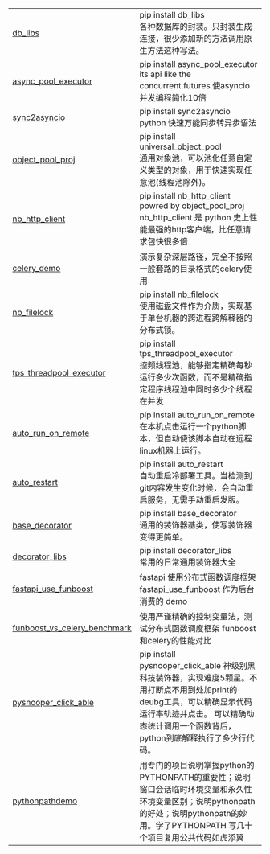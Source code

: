 <html lang="ch">
    <table style="margin-left: auto; margin-right: auto;">
        <tr>
            <td>
                <a href="https://github.com/ydf0509/db_libs">db_libs</a>
            </td>
            <td>
                 pip install db_libs <br>
                各种数据库的封装。只封装生成连接，很少添加新的方法调用原生方法这种写法。
            </td>
        </tr>
        <tr>
            <td>
                <a href="https://github.com/ydf0509/async_pool_executor">async_pool_executor</a>
            </td>
            <td>
                pip install async_pool_executor <br>
                its api like the concurrent.futures.使asyncio并发编程简化10倍
            </td>
        </tr>
        <tr>
            <td>
                <a href="https://github.com/ydf0509/sync2asyncio">sync2asyncio</a>
            </td>
            <td>
                pip install sync2asyncio <br>
                python 快速万能同步转异步语法
            </td>
        </tr>
        <tr>
            <td>
                <a href="https://github.com/ydf0509/object_pool_proj">object_pool_proj</a>
            </td>
            <td>
            pip install universal_object_pool <br>
            通用对象池，可以池化任意自定义类型的对象，用于快速实现任意池(线程池除外)。
                        </td>
       </tr>
          <tr>
            <td>
                <a href="https://github.com/ydf0509/nb_http_client">nb_http_client</a>
            </td>
            <td>
                pip install nb_http_client    <br>
                powred by object_pool_proj    <br>
                nb_http_client 是 python 史上性能最强的http客户端，比任意请求包快很多倍
            </td>
        </tr>
            <tr>
            <td>
                <a href="https://github.com/ydf0509/celery_demo">celery_demo</a>
            </td>
            <td>
                演示复杂深层路径，完全不按照一般套路的目录格式的celery使用
            </td>
        </tr>
        <tr>
            <td>
                <a href="https://github.com/ydf0509/nb_filelock">nb_filelock</a>
            </td>
            <td>
                pip install nb_filelock <br>
                使用磁盘文件作为介质，实现基于单台机器的跨进程跨解释器的分布式锁。
            </td>
        </tr>
        <tr>
            <td>
                <a href="https://github.com/ydf0509/tps_threadpool_executor">tps_threadpool_executor</a>
            </td>
            <td>
                pip install tps_threadpool_executor <br>
                控频线程池，能够指定精确每秒运行多少次函数，而不是精确指定程序线程池中同时多少个线程在并发
            </td>
        </tr>
        <tr>
            <td>
                <a href="https://github.com/ydf0509/auto_run_on_remote">auto_run_on_remote</a>
            </td>
            <td>
                pip install auto_run_on_remote <br>
                在本机点击运行一个python脚本，但自动使该脚本自动在远程linux机器上运行。
            </td>
        </tr>
        <tr>
            <td>
                <a href="https://github.com/ydf0509/auto_restart">auto_restart</a>
            </td>
            <td>
                pip install auto_restart <br>
                自动重启冷部署工具。当检测到git内容发生变化时候，会自动重启服务，无需手动重启发版。
            </td>
        </tr>
        <tr>
            <td>
                <a href="https://github.com/ydf0509/base_decorator">base_decorator</a>
            </td>
            <td>
                pip install base_decorator <br>
                通用的装饰器基类，使写装饰器变得更简单。
            </td>
        </tr>
        <tr>
            <td>
                <a href="https://github.com/ydf0509/decorator_libs">decorator_libs</a>
            </td>
            <td>
                pip install decorator_libs <br>
                常用的日常通用装饰器大全
            </td>
        </tr>
        <tr>
            <td>
                <a href="https://github.com/ydf0509/fastapi_use_funboost">fastapi_use_funboost</a>
            </td>
            <td>
                fastapi 使用分布式函数调度框架 fastapi_use_funboost 作为后台消费的 demo
            </td>
        </tr>
         <tr>
            <td>
                <a href="https://github.com/ydf0509/distrubuted_framework_vs_celery_benchmark">funboost_vs_celery_benchmark</a>
            </td>
            <td>
                使用严谨精确的控制变量法，测试分布式函数调度框架 funboost 和celery的性能对比
            </td>
        </tr>
  <tr>
            <td>
                <a href="https://github.com/ydf0509/pysnooper_click_able">pysnooper_click_able</a>
            </td>
            <td>
                pip install pysnooper_click_able   神级别黑科技装饰器，实现难度5颗星。不用打断点不用到处加print的deubg工具，可以精确显示代码运行率轨迹并点击。
                可以精确动态统计调用一个函数背后，python到底解释执行了多少行代码。
            </td>
        </tr>
 <tr>
            <td>
                <a href="https://github.com/ydf0509/pythonpathdemo">pythonpathdemo</a>
            </td>
            <td>
                用专门的项目说明掌握python的 PYTHONPATH的重要性；说明窗口会话临时环境变量和永久性环境变量区别；说明pythonpath的好处；说明pythonpath的妙用。学了PYTHONPATH 写几十个项目复用公共代码如虎添翼
            </td>
        </tr>
    </table>
</html>










